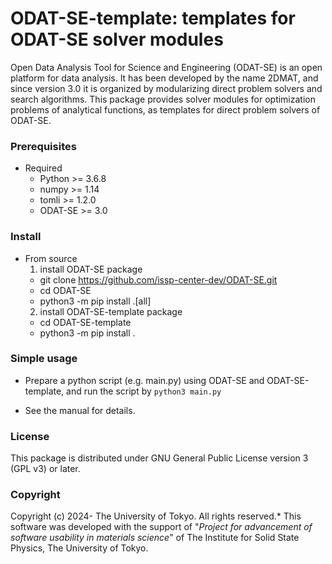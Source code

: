 # ODAT-SE-template: templates for ODAT-SE solver modules

Open Data Analysis Tool for Science and Engineering (ODAT-SE) is an open platform for data analysis. It has been developed by the name 2DMAT, and since version 3.0 it is organized by modularizing direct problem solvers and search algorithms. This package provides solver modules for optimization problems of analytical functions, as templates for direct problem solvers of ODAT-SE.

### Prerequisites

- Required
  - Python >= 3.6.8
  - numpy >= 1.14
  - tomli >= 1.2.0
  - ODAT-SE >= 3.0

### Install

- From source
  1. install ODAT-SE package
    - git clone https://github.com/issp-center-dev/ODAT-SE.git
    - cd ODAT-SE
    - python3 -m pip install .[all]
  2. install ODAT-SE-template package
    - cd ODAT-SE-template
    - python3 -m pip install .

### Simple usage

- Prepare a python script (e.g. main.py) using ODAT-SE and ODAT-SE-template, and run the script by `python3 main.py`

- See the manual for details.

### License

This package is distributed under GNU General Public License version 3 (GPL v3) or later.

### Copyright

Copyright (c) 2024- The University of Tokyo. All rights reserved.*
This software was developed with the support of "*Project for advancement of software usability in materials science*" of The Institute for Solid State Physics, The University of Tokyo.

